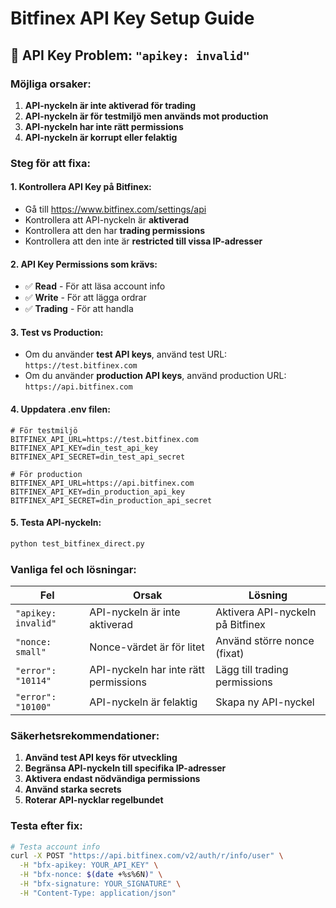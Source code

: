 # Bitfinex API Key Setup Guide

## 🔑 **API Key Problem: `"apikey: invalid"`**

### **Möjliga orsaker:**

1. **API-nyckeln är inte aktiverad för trading**
2. **API-nyckeln är för testmiljö men används mot production**
3. **API-nyckeln har inte rätt permissions**
4. **API-nyckeln är korrupt eller felaktig**

### **Steg för att fixa:**

#### **1. Kontrollera API Key på Bitfinex:**
- Gå till https://www.bitfinex.com/settings/api
- Kontrollera att API-nyckeln är **aktiverad**
- Kontrollera att den har **trading permissions**
- Kontrollera att den inte är **restricted till vissa IP-adresser**

#### **2. API Key Permissions som krävs:**
- ✅ **Read** - För att läsa account info
- ✅ **Write** - För att lägga ordrar
- ✅ **Trading** - För att handla

#### **3. Test vs Production:**
- Om du använder **test API keys**, använd test URL: `https://test.bitfinex.com`
- Om du använder **production API keys**, använd production URL: `https://api.bitfinex.com`

#### **4. Uppdatera .env filen:**
```env
# För testmiljö
BITFINEX_API_URL=https://test.bitfinex.com
BITFINEX_API_KEY=din_test_api_key
BITFINEX_API_SECRET=din_test_api_secret

# För production
BITFINEX_API_URL=https://api.bitfinex.com
BITFINEX_API_KEY=din_production_api_key
BITFINEX_API_SECRET=din_production_api_secret
```

#### **5. Testa API-nyckeln:**
```bash
python test_bitfinex_direct.py
```

### **Vanliga fel och lösningar:**

| Fel | Orsak | Lösning |
|-----|-------|---------|
| `"apikey: invalid"` | API-nyckeln är inte aktiverad | Aktivera API-nyckeln på Bitfinex |
| `"nonce: small"` | Nonce-värdet är för litet | Använd större nonce (fixat) |
| `"error": "10114"` | API-nyckeln har inte rätt permissions | Lägg till trading permissions |
| `"error": "10100"` | API-nyckeln är felaktig | Skapa ny API-nyckel |

### **Säkerhetsrekommendationer:**

1. **Använd test API keys för utveckling**
2. **Begränsa API-nyckeln till specifika IP-adresser**
3. **Aktivera endast nödvändiga permissions**
4. **Använd starka secrets**
5. **Roterar API-nycklar regelbundet**

### **Testa efter fix:**

```bash
# Testa account info
curl -X POST "https://api.bitfinex.com/v2/auth/r/info/user" \
  -H "bfx-apikey: YOUR_API_KEY" \
  -H "bfx-nonce: $(date +%s%6N)" \
  -H "bfx-signature: YOUR_SIGNATURE" \
  -H "Content-Type: application/json"
```
